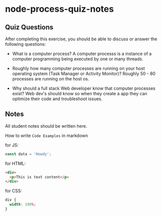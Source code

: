 # node-process-quiz-notes

## Quiz Questions

After completing this exercise, you should be able to discuss or answer the following questions:

- What is a computer process?
  A computer processs is a instance of a computer programming being executed by one or many threads.

- Roughly how many computer processes are running on your host operating system (Task Manager or Activity Monitor)?
  Roughly 50 - 80 processes are running on the host os.

- Why should a full stack Web developer know that computer processes exist?
  Web dev's should know so when they create a app they can optimize their code and troubleshoot issues.

## Notes

All student notes should be written here.

How to write `Code Examples` in markdown

for JS:

```javascript
const data = 'Howdy';
```

for HTML:

```html
<div>
  <p>This is text content</p>
</div>
```

for CSS:

```css
div {
  width: 100%;
}
```
